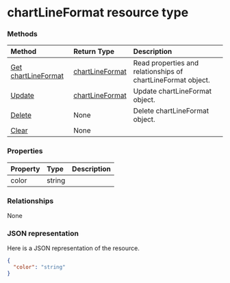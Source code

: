 # chartLineFormat resource type




### Methods

| Method		   | Return Type	|Description|
|:---------------|:--------|:----------|
|[Get chartLineFormat](../api/chartlineformat_get.md) | [chartLineFormat](chartlineformat.md) |Read properties and relationships of chartLineFormat object.|
|[Update](../api/chartlineformat_update.md) | [chartLineFormat](chartlineformat.md)	|Update chartLineFormat object. |
|[Delete](../api/chartlineformat_delete.md) | None |Delete chartLineFormat object. |
|[Clear](../api/chartlineformat_clear.md)|None||

### Properties
| Property	   | Type	|Description|
|:---------------|:--------|:----------|
|color|string||

### Relationships
None


### JSON representation

Here is a JSON representation of the resource.

<!-- {
  "blockType": "resource",
  "optionalProperties": [

  ],
  "@odata.type": "microsoft.graph.chartlineformat"
}-->

```json
{
  "color": "string"
}

```

<!-- uuid: 8fcb5dbc-d5aa-4681-8e31-b001d5168d79
2015-10-25 14:57:30 UTC -->
<!-- {
  "type": "#page.annotation",
  "description": "chartLineFormat resource",
  "keywords": "",
  "section": "documentation",
  "tocPath": ""
}-->